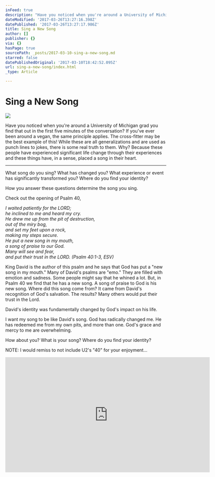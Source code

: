 ```yaml
---
inFeed: true
description: "Have you noticed when you're around a University of Michigan grad you find that out in the first five minutes of the conversation? If you've ever been around a vegan, the same principle applies.\_The cross-fitter may be the best example of this! While these are all generalizations and are used as punch lines to jokes, there is some real truth to them. Why? Because these people have experienced significant life change through their experiences and these things have, in a sense, placed a song in their heart."
dateModified: '2017-03-26T13:27:16.398Z'
datePublished: '2017-03-26T13:27:17.986Z'
title: Sing a New Song
author: []
publisher: {}
via: {}
hasPage: true
sourcePath: _posts/2017-03-10-sing-a-new-song.md
starred: false
datePublishedOriginal: '2017-03-10T18:42:52.095Z'
url: sing-a-new-song/index.html
_type: Article

---
```

# Sing a New Song
![](https://the-grid-user-content.s3-us-west-2.amazonaws.com/6a5b70e5-38d3-44d5-bf7a-c1317b354bdd.jpg)

Have you noticed when you're around a University of Michigan grad you find that out in the first five minutes of the conversation? If you've ever been around a vegan, the same principle applies. The cross-fitter may be the best example of this! While these are all generalizations and are used as punch lines to jokes, there is some real truth to them. Why? Because these people have experienced significant life change through their experiences and these things have, in a sense, placed a song in their heart.

---

What song do you sing? What has changed you? What experience or event has significantly transformed you? Where do you find your identity?

How you answer these questions determine the song you sing.

Check out the opening of Psalm 40,

_I waited patiently for the LORD;  
he inclined to me and heard my cry.  
He drew me up from the pit of destruction,  
out of the miry bog,  
and set my feet upon a rock,  
making my steps secure.  
He put a new song in my mouth,  
a song of praise to our God.  
Many will see and fear,  
and put their trust in the LORD. (Psalm 40:1-3, ESV)_

King David is the author of this psalm and he says that God has put a "new song in my mouth." Many of David's psalms are "emo." They are filled with emotion and sadness. Some people might say that he whined a lot. But, in Psalm 40 we find that he has a new song. A song of praise to God is his new song. Where did this song come from? It came from David's recognition of God's salvation. The results? Many others would put their trust in the Lord.

David's identity was fundamentally changed by God's impact on his life.

I want my song to be like David's song. God has radically changed me. He has redeemed me from my own pits, and more than one. God's grace and mercy to me are overwhelming.

How about you? What is your song? Where do you find your identity?

NOTE: I would remiss to not include U2's "40" for your enjoyment...

<iframe src="https://cdn.embedly.com/widgets/media.html?src=https%3A%2F%2Fwww.youtube.com%2Fembed%2F3z_LBNF_-xI%3Ffeature%3Doembed&amp;url=http%3A%2F%2Fwww.youtube.com%2Fwatch%3Fv%3D3z_LBNF_-xI&amp;image=https%3A%2F%2Fi.ytimg.com%2Fvi%2F3z_LBNF_-xI%2Fhqdefault.jpg&amp;key=b7d04c9b404c499eba89ee7072e1c4f7&amp;type=text%2Fhtml&amp;schema=youtube" width="640" height="360" scrolling="no" frameborder="0" allowfullscreen="" style=""></iframe>